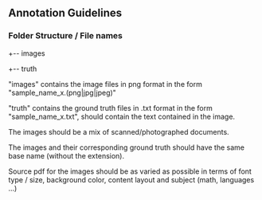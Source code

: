 ## Annotation Guidelines

### Folder Structure / File names

+-- images

+-- truth

"images" contains the image files in png format in the form "sample_name_x.(png|jpg|jpeg)"

"truth" contains the ground truth files in .txt format in the form "sample_name_x.txt", should contain the text contained in the image.

The images should be a mix of scanned/photographed documents.

The images and their corresponding ground truth should have the same base name (without the extension).

Source pdf for the images should be as varied as possible in terms of font type / size, background color, content layout and subject (math, languages ...)